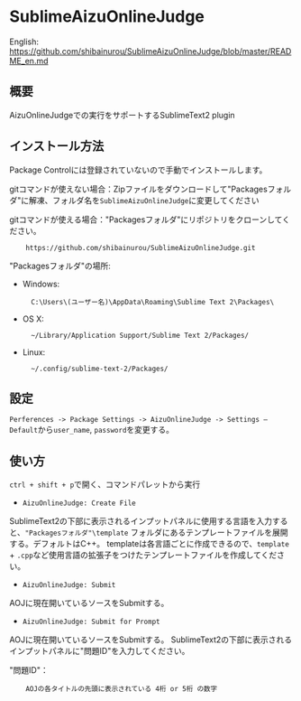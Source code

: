 SublimeAizuOnlineJudge
======================

English: https://github.com/shibainurou/SublimeAizuOnlineJudge/blob/master/README_en.md

## 概要
AizuOnlineJudgeでの実行をサポートするSublimeText2 plugin

## インストール方法
Package Controlには登録されていないので手動でインストールします。

gitコマンドが使えない場合：Zipファイルをダウンロードして"Packagesフォルダ"に解凍、フォルダ名を`SublimeAizuOnlineJudge`に変更してください

gitコマンドが使える場合："Packagesフォルダ"にリポジトリをクローンしてください。

		https://github.com/shibainurou/SublimeAizuOnlineJudge.git

"Packagesフォルダ"の場所:


* Windows:

        C:\Users\(ユーザー名)\AppData\Roaming\Sublime Text 2\Packages\
        
* OS X:

        ~/Library/Application Support/Sublime Text 2/Packages/

* Linux:

        ~/.config/sublime-text-2/Packages/

## 設定
`Perferences -> Package Settings -> AizuOnlineJudge -> Settings – Default`から`user_name`, `password`を変更する。

## 使い方
`ctrl + shift + p`で開く、コマンドパレットから実行

* `AizuOnlineJudge: Create File`

SublimeText2の下部に表示されるインプットパネルに使用する言語を入力すると、`"Packagesフォルダ"\template`
フォルダにあるテンプレートファイルを展開する。デフォルトはC++。
templateは各言語ごとに作成できるので、`template` + `.cpp`など使用言語の拡張子をつけたテンプレートファイルを作成してください。

* `AizuOnlineJudge: Submit`

AOJに現在開いているソースをSubmitする。

* `AizuOnlineJudge: Submit for Prompt`

AOJに現在開いているソースをSubmitする。
SublimeText2の下部に表示されるインプットパネルに"問題ID"を入力してください。

"問題ID"：

		AOJの各タイトルの先頭に表示されている 4桁 or 5桁 の数字

